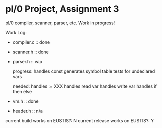 # pl/0 Project, Assignment 3
pl/0 compiler, scanner, parser, etc.
Work in  progress! 

Work Log:
 - compiler.c :: done
 
 - scanner.h  :: done
 
 - parser.h   :: wip
 
	progress: handles const
			  generates symbol table
			  tests for undeclared vars
			  
	needed:   handles := XXX
			  handles read var
			  handles write var
			  handles if then else
			  
 - vm.h       :: done
 
 - header.h   :: n/a 
 
 current build works on EUSTIS?: N
 current release works on EUSTIS?: Y
